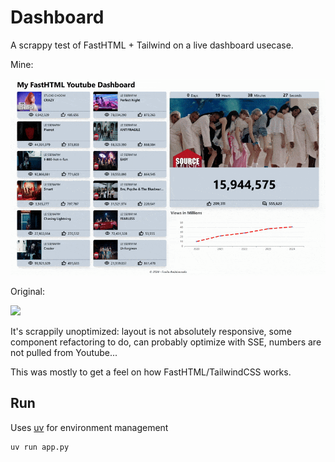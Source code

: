 # Dashboard

A scrappy test of FastHTML + Tailwind on a live dashboard usecase.

Mine:

![](./img/demo.gif)

Original:

![](./img/example.png)

It's scrappily unoptimized: layout is not absolutely responsive, some component refactoring to do, can probably optimize with SSE, numbers are not pulled from Youtube...

This was mostly to get a feel on how FastHTML/TailwindCSS works.

## Run

Uses [uv](https://docs.astral.sh/uv/guides/projects/) for environment management

```
uv run app.py
```
